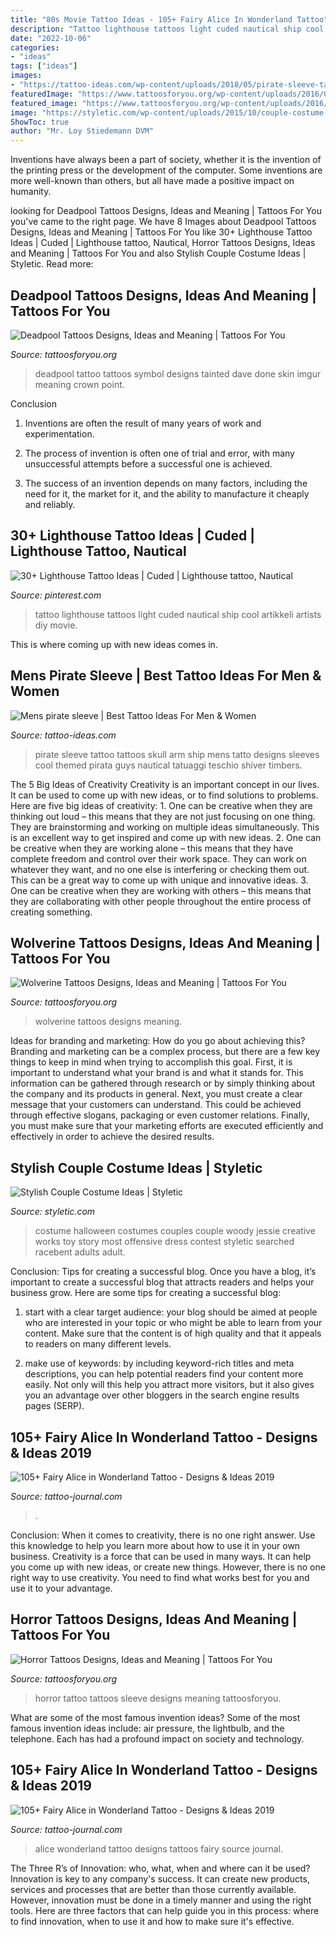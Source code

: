 ```yaml
---
title: "80s Movie Tattoo Ideas - 105+ Fairy Alice In Wonderland Tattoo"
description: "Tattoo lighthouse tattoos light cuded nautical ship cool artikkeli artists diy movie"
date: "2022-10-06"
categories:
- "ideas"
tags: ["ideas"]
images:
- "https://tattoo-ideas.com/wp-content/uploads/2018/05/pirate-sleeve-tattoo-768x960.jpg"
featuredImage: "https://www.tattoosforyou.org/wp-content/uploads/2016/03/Horror-Tattoo-Sleeve.jpg"
featured_image: "https://www.tattoosforyou.org/wp-content/uploads/2016/03/Deadpool-Symbol-Tattoo.jpg"
image: "https://styletic.com/wp-content/uploads/2015/10/couple-costume-ideas/14-couple-costume-ideas.jpg"
ShowToc: true
author: "Mr. Loy Stiedemann DVM"
---
```



Inventions have always been a part of society, whether it is the invention of the printing press or the development of the computer. Some inventions are more well-known than others, but all have made a positive impact on humanity.

	

		
looking for Deadpool Tattoos Designs, Ideas and Meaning | Tattoos For You you've came to the right page. We have 8 Images about Deadpool Tattoos Designs, Ideas and Meaning | Tattoos For You like 30+ Lighthouse Tattoo Ideas | Cuded | Lighthouse tattoo, Nautical, Horror Tattoos Designs, Ideas and Meaning | Tattoos For You and also Stylish Couple Costume Ideas | Styletic. Read more:
		
    
## Deadpool Tattoos Designs, Ideas And Meaning | Tattoos For You

<img loading=lazy src="https://www.tattoosforyou.org/wp-content/uploads/2016/03/Deadpool-Symbol-Tattoo.jpg" onerror="this.onerror=null;this.src='https://tse4.mm.bing.net/th?id=OIP.hCV5Z9PQr8iyA1k60DN5BgHaJ3&amp;pid=15.1';" alt="Deadpool Tattoos Designs, Ideas and Meaning | Tattoos For You">

_Source: tattoosforyou.org_

>deadpool tattoo tattoos symbol designs tainted dave done skin imgur meaning crown point. 

	

Conclusion
1. Inventions are often the result of many years of work and experimentation.
2. The process of invention is often one of trial and error, with many unsuccessful attempts before a successful one is achieved.

3. The success of an invention depends on many factors, including the need for it, the market for it, and the ability to manufacture it cheaply and reliably.

    
## 30+ Lighthouse Tattoo Ideas | Cuded | Lighthouse Tattoo, Nautical

<img loading=lazy src="https://i.pinimg.com/736x/a2/6d/29/a26d2998f30ff5cc42b74ae54c0e4e4e--map-tattoo-tattoo-life.jpg" onerror="this.onerror=null;this.src='https://tse1.mm.bing.net/th?id=OIP.-MO0WfK_i4BB63_BEkq7jwHaNT&amp;pid=15.1';" alt="30+ Lighthouse Tattoo Ideas | Cuded | Lighthouse tattoo, Nautical">

_Source: pinterest.com_

>tattoo lighthouse tattoos light cuded nautical ship cool artikkeli artists diy movie. 

	

This is where coming up with new ideas comes in.

    
## Mens Pirate Sleeve | Best Tattoo Ideas For Men &amp; Women

<img loading=lazy src="https://tattoo-ideas.com/wp-content/uploads/2018/05/pirate-sleeve-tattoo-768x960.jpg" onerror="this.onerror=null;this.src='https://tse3.mm.bing.net/th?id=OIP.DY2Ib2FcaxYVcX5M9NLqJQHaJQ&amp;pid=15.1';" alt="Mens pirate sleeve | Best Tattoo Ideas For Men &amp; Women">

_Source: tattoo-ideas.com_

>pirate sleeve tattoo tattoos skull arm ship mens tatto designs sleeves cool themed pirata guys nautical tatuaggi teschio shiver timbers. 

	

The 5 Big Ideas of Creativity
Creativity is an important concept in our lives. It can be used to come up with new ideas, or to find solutions to problems. Here are five big ideas of creativity: 1. One can be creative when they are thinking out loud – this means that they are not just focusing on one thing. They are brainstorming and working on multiple ideas simultaneously. This is an excellent way to get inspired and come up with new ideas. 2. One can be creative when they are working alone – this means that they have complete freedom and control over their work space. They can work on whatever they want, and no one else is interfering or checking them out. This can be a great way to come up with unique and innovative ideas. 3. One can be creative when they are working with others – this means that they are collaborating with other people throughout the entire process of creating something.

    
## Wolverine Tattoos Designs, Ideas And Meaning | Tattoos For You

<img loading=lazy src="https://www.tattoosforyou.org/wp-content/uploads/2016/03/Wolverine-Tattoos.jpg" onerror="this.onerror=null;this.src='https://tse3.mm.bing.net/th?id=OIP.F-GSPG6mucatXitiuz7XCgHaJ6&amp;pid=15.1';" alt="Wolverine Tattoos Designs, Ideas and Meaning | Tattoos For You">

_Source: tattoosforyou.org_

>wolverine tattoos designs meaning. 

	

Ideas for branding and marketing: How do you go about achieving this?
Branding and marketing can be a complex process, but there are a few key things to keep in mind when trying to accomplish this goal. First, it is important to understand what your brand is and what it stands for. This information can be gathered through research or by simply thinking about the company and its products in general. Next, you must create a clear message that your customers can understand. This could be achieved through effective slogans, packaging or even customer relations. Finally, you must make sure that your marketing efforts are executed efficiently and effectively in order to achieve the desired results.

    
## Stylish Couple Costume Ideas | Styletic

<img loading=lazy src="https://styletic.com/wp-content/uploads/2015/10/couple-costume-ideas/14-couple-costume-ideas.jpg" onerror="this.onerror=null;this.src='https://tse2.mm.bing.net/th?id=OIP.5eWxGIdwOPKB9GWIwHUfMAHaJ4&amp;pid=15.1';" alt="Stylish Couple Costume Ideas | Styletic">

_Source: styletic.com_

>costume halloween costumes couples couple woody jessie creative works toy story most offensive dress contest styletic searched racebent adults adult. 

	

Conclusion: Tips for creating a successful blog.
Once you have a blog, it’s important to create a successful blog that attracts readers and helps your business grow. Here are some tips for creating a successful blog:
1. start with a clear target audience: your blog should be aimed at people who are interested in your topic or who might be able to learn from your content. Make sure that the content is of high quality and that it appeals to readers on many different levels.

2. make use of keywords: by including keyword-rich titles and meta descriptions, you can help potential readers find your content more easily. Not only will this help you attract more visitors, but it also gives you an advantage over other bloggers in the search engine results pages (SERP).


    
## 105+ Fairy Alice In Wonderland Tattoo - Designs &amp; Ideas 2019

<img loading=lazy src="https://tattoo-journal.com/wp-content/uploads/2016/12/Alice-in-Wonderland-Tattoo-86.jpg" onerror="this.onerror=null;this.src='https://tse3.mm.bing.net/th?id=OIP.mivT7CKVFVqAQVYOCxmzkgHaHa&amp;pid=15.1';" alt="105+ Fairy Alice in Wonderland Tattoo - Designs &amp; Ideas 2019">

_Source: tattoo-journal.com_

>. 

	

Conclusion: When it comes to creativity, there is no one right answer. Use this knowledge to help you learn more about how to use it in your own business.
Creativity is a force that can be used in many ways. It can help you come up with new ideas, or create new things. However, there is no one right way to use creativity. You need to find what works best for you and use it to your advantage.

    
## Horror Tattoos Designs, Ideas And Meaning | Tattoos For You

<img loading=lazy src="https://www.tattoosforyou.org/wp-content/uploads/2016/03/Horror-Tattoo-Sleeve.jpg" onerror="this.onerror=null;this.src='https://tse3.mm.bing.net/th?id=OIP.Ba8F2QDxJesWz90AARw-CAHaLE&amp;pid=15.1';" alt="Horror Tattoos Designs, Ideas and Meaning | Tattoos For You">

_Source: tattoosforyou.org_

>horror tattoo tattoos sleeve designs meaning tattoosforyou. 

	

What are some of the most famous invention ideas?
Some of the most famous invention ideas include: air pressure, the lightbulb, and the telephone. Each has had a profound impact on society and technology.

    
## 105+ Fairy Alice In Wonderland Tattoo - Designs &amp; Ideas 2019

<img loading=lazy src="https://tattoo-journal.com/wp-content/uploads/2015/08/Alice-in-Wonderland-Tattoo_-47.jpg" onerror="this.onerror=null;this.src='https://tse3.mm.bing.net/th?id=OIP.7TTA5As2GJCGBeWnIDLaHQHaHa&amp;pid=15.1';" alt="105+ Fairy Alice in Wonderland Tattoo - Designs &amp; Ideas 2019">

_Source: tattoo-journal.com_

>alice wonderland tattoo designs tattoos fairy source journal. 

	

The Three R’s of Innovation: who, what, when and where can it be used?
Innovation is key to any company's success. It can create new products, services and processes that are better than those currently available. However, innovation must be done in a timely manner and using the right tools. Here are three factors that can help guide you in this process: where to find innovation, when to use it and how to make sure it's effective.

